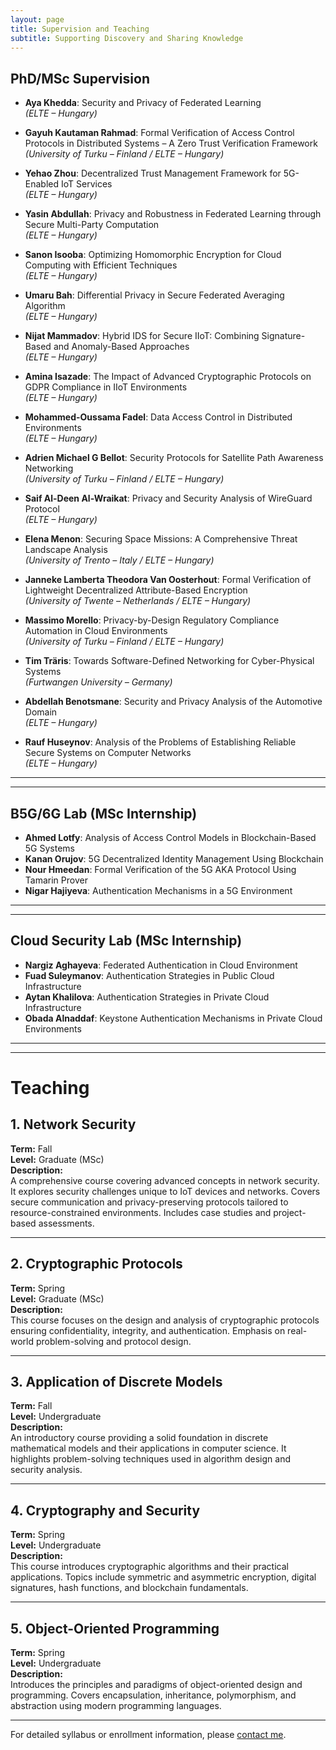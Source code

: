 ```yaml
---
layout: page
title: Supervision and Teaching
subtitle: Supporting Discovery and Sharing Knowledge 
---
```


## **PhD/MSc Supervision**

- **Aya Khedda**: Security and Privacy of Federated Learning  
  *(ELTE – Hungary)*

- **Gayuh Kautaman Rahmad**: Formal Verification of Access Control Protocols in Distributed Systems – A Zero Trust Verification Framework  
  *(University of Turku – Finland / ELTE – Hungary)*

- **Yehao Zhou**: Decentralized Trust Management Framework for 5G-Enabled IoT Services  
  *(ELTE – Hungary)*

- **Yasin Abdullah**: Privacy and Robustness in Federated Learning through Secure Multi-Party Computation  
  *(ELTE – Hungary)*

- **Sanon Isooba**: Optimizing Homomorphic Encryption for Cloud Computing with Efficient Techniques  
  *(ELTE – Hungary)*

- **Umaru Bah**: Differential Privacy in Secure Federated Averaging Algorithm  
  *(ELTE – Hungary)*

- **Nijat Mammadov**: Hybrid IDS for Secure IIoT: Combining Signature-Based and Anomaly-Based Approaches  
  *(ELTE – Hungary)*

- **Amina Isazade**: The Impact of Advanced Cryptographic Protocols on GDPR Compliance in IIoT Environments  
  *(ELTE – Hungary)*

- **Mohammed-Oussama Fadel**: Data Access Control in Distributed Environments  
  *(ELTE – Hungary)*

- **Adrien Michael G Bellot**: Security Protocols for Satellite Path Awareness Networking  
  *(University of Turku – Finland / ELTE – Hungary)*

- **Saif Al-Deen Al-Wraikat**: Privacy and Security Analysis of WireGuard Protocol  
  *(ELTE – Hungary)*

- **Elena Menon**: Securing Space Missions: A Comprehensive Threat Landscape Analysis  
  *(University of Trento – Italy / ELTE – Hungary)*

- **Janneke Lamberta Theodora Van Oosterhout**: Formal Verification of Lightweight Decentralized Attribute-Based Encryption  
  *(University of Twente – Netherlands / ELTE – Hungary)*

- **Massimo Morello**: Privacy-by-Design Regulatory Compliance Automation in Cloud Environments  
  *(University of Turku – Finland / ELTE – Hungary)*

- **Tim Träris**: Towards Software-Defined Networking for Cyber-Physical Systems  
  *(Furtwangen University – Germany)*

- **Abdellah Benotsmane**: Security and Privacy Analysis of the Automotive Domain  
  *(ELTE – Hungary)*

- **Rauf Huseynov**: Analysis of the Problems of Establishing Reliable Secure Systems on Computer Networks  
  *(ELTE – Hungary)*

---
---

## **B5G/6G Lab (MSc Internship)**

- **Ahmed Lotfy**: Analysis of Access Control Models in Blockchain-Based 5G Systems  
- **Kanan Orujov**: 5G Decentralized Identity Management Using Blockchain  
- **Nour Hmeedan**: Formal Verification of the 5G AKA Protocol Using Tamarin Prover  
- **Nigar Hajiyeva**: Authentication Mechanisms in a 5G Environment  

---
---

## **Cloud Security Lab (MSc Internship)**

- **Nargiz Aghayeva**: Federated Authentication in Cloud Environment  
- **Fuad Suleymanov**: Authentication Strategies in Public Cloud Infrastructure  
- **Aytan Khalilova**: Authentication Strategies in Private Cloud Infrastructure  
- **Obada Alnaddaf**: Keystone Authentication Mechanisms in Private Cloud Environments  

---
---

# Teaching

## 1. Network Security  
**Term:** Fall   
**Level:** Graduate (MSc)  
**Description:**  
A comprehensive course covering advanced concepts in network security. It explores security challenges unique to IoT devices and networks. Covers secure communication and privacy-preserving protocols tailored to resource-constrained environments. Includes case studies and project-based assessments.

---

## 2. Cryptographic Protocols  
**Term:** Spring  
**Level:** Graduate (MSc)  
**Description:**  
This course focuses on the design and analysis of cryptographic protocols ensuring confidentiality, integrity, and authentication. Emphasis on real-world problem-solving and protocol design.

---

## 3. Application of Discrete Models  
**Term:** Fall  
**Level:** Undergraduate  
**Description:**  
An introductory course providing a solid foundation in discrete mathematical models and their applications in computer science. It highlights problem-solving techniques used in algorithm design and security analysis.

---

## 4. Cryptography and Security  
**Term:** Spring  
**Level:** Undergraduate  
**Description:**    
This course introduces cryptographic algorithms and their practical applications. Topics include symmetric and asymmetric encryption, digital signatures, hash functions, and blockchain fundamentals.

---

## 5. Object-Oriented Programming  
**Term:** Spring  
**Level:** Undergraduate  
**Description:**  
Introduces the principles and paradigms of object-oriented design and programming. Covers encapsulation, inheritance, polymorphism, and abstraction using modern programming languages.

---

For detailed syllabus or enrollment information, please [contact me](/contact.md).